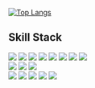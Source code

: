 

[![Top Langs](https://github-readme-stats.vercel.app/api/top-langs/?username=ChrisEuristic&layout=compact)](https://github.com/anuraghazra/github-readme-stats)

## Skill Stack

<img src="https://img.shields.io/badge/-TypeScript-blue">&nbsp;<img src="https://img.shields.io/badge/-JavaScript-yellow">&nbsp;<img src="https://img.shields.io/badge/-HTML5/CSS-purple">&nbsp;<img src="https://img.shields.io/badge/-React.JS-orange">&nbsp;<img src="https://img.shields.io/badge/-Node.js-success">&nbsp;<img src="https://img.shields.io/badge/-Express.js-green">&nbsp;<img src="https://img.shields.io/badge/-Dart-blue">&nbsp;<img src="https://img.shields.io/badge/-Flutter-skyblue">
<br>
<img src="https://img.shields.io/badge/-Java-ff0000">&nbsp;<img src="https://img.shields.io/badge/-Spring Boot-red">&nbsp;<img src="https://img.shields.io/badge/-Servlet JSP-yellow">
<br>
<img src="https://img.shields.io/badge/-MySQL-gray">&nbsp;<img src="https://img.shields.io/badge/-TensorFlow-blueviolet">&nbsp;<img src="https://img.shields.io/badge/-Raspberry Pi-skyblue">&nbsp;<img src="https://img.shields.io/badge/-Photoshop-0000DD">&nbsp;<img src="https://img.shields.io/badge/-Figma-4444ff">
